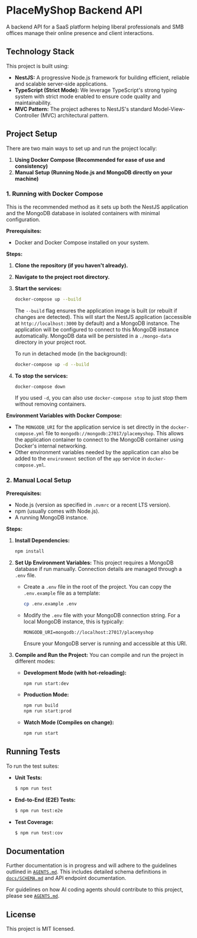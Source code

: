 # PlaceMyShop Backend API

A backend API for a SaaS platform helping liberal professionals and SMB offices manage their online presence and client interactions.

## Technology Stack

This project is built using:

- **NestJS:** A progressive Node.js framework for building efficient, reliable and scalable server-side applications.
- **TypeScript (Strict Mode):** We leverage TypeScript's strong typing system with strict mode enabled to ensure code quality and maintainability.
- **MVC Pattern:** The project adheres to NestJS's standard Model-View-Controller (MVC) architectural pattern.

## Project Setup

There are two main ways to set up and run the project locally:

1.  **Using Docker Compose (Recommended for ease of use and consistency)**
2.  **Manual Setup (Running Node.js and MongoDB directly on your machine)**

### 1. Running with Docker Compose

This is the recommended method as it sets up both the NestJS application and the MongoDB database in isolated containers with minimal configuration.

**Prerequisites:**
- Docker and Docker Compose installed on your system.

**Steps:**
1.  **Clone the repository (if you haven't already).**
2.  **Navigate to the project root directory.**
3.  **Start the services:**
    ```bash
    docker-compose up --build
    ```
    The `--build` flag ensures the application image is built (or rebuilt if changes are detected).
    This will start the NestJS application (accessible at `http://localhost:3000` by default) and a MongoDB instance. The application will be configured to connect to this MongoDB instance automatically. MongoDB data will be persisted in a `./mongo-data` directory in your project root.

    To run in detached mode (in the background):
    ```bash
    docker-compose up -d --build
    ```

4.  **To stop the services:**
    ```bash
    docker-compose down
    ```
    If you used `-d`, you can also use `docker-compose stop` to just stop them without removing containers.

**Environment Variables with Docker Compose:**
- The `MONGODB_URI` for the application service is set directly in the `docker-compose.yml` file to `mongodb://mongodb:27017/placemyshop`. This allows the application container to connect to the MongoDB container using Docker's internal networking.
- Other environment variables needed by the application can also be added to the `environment` section of the `app` service in `docker-compose.yml`.

### 2. Manual Local Setup

**Prerequisites:**
- Node.js (version as specified in `.nvmrc` or a recent LTS version).
- npm (usually comes with Node.js).
- A running MongoDB instance.

**Steps:**
1.  **Install Dependencies:**
    ```bash
    npm install
    ```

2.  **Set Up Environment Variables:**
    This project requires a MongoDB database if run manually. Connection details are managed through a `.env` file.
    - Create a `.env` file in the root of the project. You can copy the `.env.example` file as a template:
      ```bash
      cp .env.example .env
      ```
    - Modify the `.env` file with your MongoDB connection string. For a local MongoDB instance, this is typically:
      ```
      MONGODB_URI=mongodb://localhost:27017/placemyshop
      ```
      Ensure your MongoDB server is running and accessible at this URI.

3.  **Compile and Run the Project:**
    You can compile and run the project in different modes:

    -   **Development Mode (with hot-reloading):**
        ```bash
        npm run start:dev
        ```
    -   **Production Mode:**
        ```bash
        npm run build
        npm run start:prod
        ```
    -   **Watch Mode (Compiles on change):**
        ```bash
        npm run start
        ```

## Running Tests

To run the test suites:

-   **Unit Tests:**
    ```bash
    $ npm run test
    ```
-   **End-to-End (E2E) Tests:**
    ```bash
    $ npm run test:e2e
    ```
-   **Test Coverage:**
    ```bash
    $ npm run test:cov
    ```

## Documentation

Further documentation is in progress and will adhere to the guidelines outlined in [`AGENTS.md`](./AGENTS.md). This includes detailed schema definitions in [`docs/SCHEMA.md`](./docs/SCHEMA.md) and API endpoint documentation.

For guidelines on how AI coding agents should contribute to this project, please see [`AGENTS.md`](./AGENTS.md).

## License

This project is MIT licensed.
